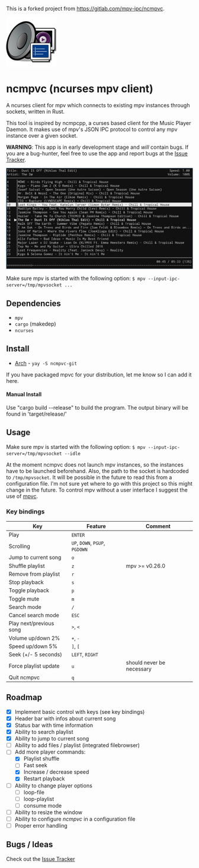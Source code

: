This is a forked project from https://gitlab.com/mpv-ipc/ncmpvc.

![ncmpvc screenshot](https://github.com/archusXIV/ncmpvc/blob/main/res/logo.png "logo")
# ncmpvc (ncurses mpv client)

A ncurses client for mpv which connects to existing mpv instances through sockets, written in Rust.

This tool is inspired by ncmpcpp, a curses based client for the Music Player Daemon.
It makes use of mpv's JSON IPC protocol to control any mpv instance over a given socket.

**WARNING**: 
This app is in early development stage and _will_ contain bugs.
If you are a bug-hunter, feel free to use the app and report bugs at the [Issue Tracker](https://gitlab.com/mpv-ipc/ncmpvc/issues).

![ncmpvc screenshot](https://github.com/archusXIV/ncmpvc/blob/main/ncmpvc.png "ncmpvc screenshot")

Make sure mpv is started with the following option:
`
$ mpv --input-ipc-server=/tmp/mpvsocket ...
`

## Dependencies

- `mpv`
- `cargo` (makedep)
- `ncurses`

## Install

- [Arch](https://aur.archlinux.org/packages/ncmpvc-git) - `yay -S ncmpvc-git`

If you have packaged mpvc for your distribution, let me know so I can add it here.

#### Manual Install

Use "cargo build --release" to build the program.
The output binary will be found in 'target/release/'

## Usage

Make sure mpv is started with the following option:
`
$ mpv --input-ipc-server=/tmp/mpvsocket --idle
`

At the moment ncmpvc does not launch mpv instances, so the instances have to be launched beforehand. Also, the path to the socket is hardcoded to `/tmp/mpvsocket`. It will be possible in the future to read this from a configuration file.
I'm not sure yet where to go with this project so this might change in the future.
To control mpv without a user interface I suggest the use of [mpvc](https://gitlab.com/mpv-ipc/mpvc-rs).

### Key bindings
Key | Feature | Comment
--- | --- | ---
Play | `ENTER` |
Scrolling | `UP`, `DOWN`, `PGUP`, `PGDOWN` |
Jump to current song | `o`
Shuffle playlist | `z` | mpv >= v0.26.0
Remove from playlist | `r` |
Stop playback | `s` |
Toggle playback | `p` |
Toggle mute | `m` |
Search mode | `/` |
Cancel search mode | `ESC` |
Play next/previous song | `>`, `<` |
Volume up/down 2% | `+`, `-` |
Speed up/down 5% | `]`, `[` |
Seek (+/- 5 seconds) | `LEFT`, `RIGHT` |
Force playlist update | `u` | should never be necessary
Quit ncmpvc | `q` |

## Roadmap
* [x] Implement basic control with keys (see key bindings)
* [x] Header bar with infos about current song
* [x] Status bar with time information
* [x] Ability to search playlist
* [x] Ability to jump to current song
* [ ] Ability to add files / playlist (integrated filebrowser)
* [ ] Add more player commands:
  * [x] Playlist shuffle
  * [ ] Fast seek
  * [x] Increase / decrease speed
  * [x] Restart playback
* [ ] Ability to change player options
  * [ ] loop-file
  * [ ] loop-playlist
  * [ ] consume mode
* [ ] Ability to resize the window
* [ ] Ability to configure _ncmpvc_ in a configuration file
* [ ] Proper error handling

## Bugs / Ideas

Check out the [Issue Tracker](https://gitlab.com/mpv-ipc/ncmpvc/issues)
